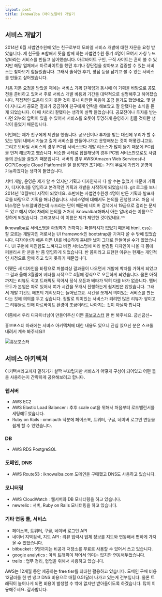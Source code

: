 ```yaml
---
layout: post
title: iknowalba (아이노알바) 개발기
---
```


## 서비스 개발기

2014년 6월 사법연수원에 있는 친구로부터 모바일 서비스 개발에 대한 자문을 요청 받았습니다. 제 친구를 포함해서 뜻을 함께 하는 사법연수원 동기 4명이 모여서 가칭 누드알바라는 서비스를 만들고 싶어했습니다. 아르바이트 구인, 구직 사이트는 흔히 볼 수 있지만 해당 업체에서 아르바이트를 했던 후기나 장단점을 찾아보고 검증할 수 있는 서비스는 찾아보기 힘들었습니다. 그래서 솔직한 후기, 평점 등을 남기고 볼 수 있는 서비스를 만들고 싶어했습니다. 

처음 자문 요청을 받았을 때에는 서비스 기획 단계임과 동시에 이 기획을 바탕으로 공모전을 준비하고 있어서 주로 서비스 개발 비용과 기간을 대략적으로 설명해주고 헤어졌습니다. 직접적인 도움이 되지 못한 것이 못내 미안한 마음이 조금 들기도 했었네요. 몇 달이 지나고서 공모전 결과가 궁금하여 친구에게 연락을 해보았고 잘 안됐다는 소식을 듣게 되었습니다. 이 때 차라리 잘됐다는 생각이 살짝 들었습니다. 공모전이나 투자를 받는다면 외부의 압력이 있을 수 있어서 서비스를 오롯이 투명하게 운영하기 힘들 것이란 생각이 들었기 때문입니다.

이번에는 제가 친구에게 제안을 했습니다. 공모전이나 투자를 받는 대신에 우리가 할 수 있는 범위 내에서 가늘고 길게 서비스를 만들어나가고 운영해보는 것이 어떻겠냐고요. 그리고 모바일 서비스의 경우 PC웹 서비스보다 개발 리소스가 많이 들기 때문에 PC웹을 먼저 해보자고 했습니다. 비슷한 사례로 잡플래닛의 경우 PC웹 서비스만으로도 사람들의 관심을 끌었기 때문입니다. 서버의 경우 AWS(Amazon Web Services)나 GCP(Google Cloud Platform)을 잘 활용하면 초기에는 거의 무료에 가깝게 운영이 가능하겠다는 생각이 들었습니다. 

서버 개발, 운영은 제가 할 수 있지만 기획과 디자인까지 다 할 수는 없었기 때문에 기획자, 디자이너를 영입하고 본격적인 기획과 개발을 시작하게 되었습니다. git 로그를 보니 2014년 10월부터 시작이 되었네요. 초반에는 사법연수원생 4명이 만든 기획과 발표자료를 바탕으로 기획을 해나갔습니다. 서비스명에 대해서도 논의를 진행했고요. 처음 서비스명은 누드알바였는데 누드라는 단어 때문에 네이버 검색에서 19금으로 걸리는 문제도 있고 해서 여러 차례의 논의를 거쳐서 iknowalba(해봐서 아는 알바)라는 이름으로 정하게 되었습니다. 그러고보니 이 이름은 제가 제안한 것이었네요.^^

iknowalba로 서비스명을 확정하기 전까지는 퍼블리셔가 없었기 때문에 html, css는 잘 모르는 개발자인 저로서는 UI framework인 bootstrap을 가져다 쓸 수 밖에 없었습니다. 디자이너가 해온 이쁜 UI를 비슷하게 흉내만 냈지 그대로 만들어낼 수가 없었습니다. UI 구현에 미진함도 느껴지고 바뀐 서비스명에 따라 변경된 디자인이 나올 때 쯤에 퍼블리셔 한 분을 반 쯤 영입하게 되었습니다. 반 쯤이라고 표현한 이유는 현재는 개인적인 사정으로 함께 하고 있지 못하기 때문입니다.

어쨌든 새 디자인을 바탕으로 퍼블리싱 결과물이 나오면서 개발에 박차를 가하게 되었고 그 결과 올해 3월말에 베타를 시작으로 4월에 정식으로 오픈하게 되었습니다. 물론 아직까지는 리뷰도 적고 트래픽도 적어서 정식 오픈과 베타가 딱히 다를 바가 없습니다. 멤버 모두가 본업은 따로 있어서 여가 시간을 쪼개서 진행하는게 쉽지만은 않았습니다. 그래서 개발 기간도 애초의 계획보다는 늘어났고요. 시간을 쪼개서 의미있는 서비스를 만든다는 것에 의의를 두고 싶습니다. 정말로 의미있는 서비스가 되려면 많은 리뷰가 쌓이고 그 리뷰들로 인해 아르바이트 환경이 조금이라도 나아지는 것이 아닐까 합니다.

이쯤에서 우리 디자이너님이 만들어주신 이쁜 [홍보포스터](http://cdn.iknowalba.com/open.html) 한 번 봐주세요. 굽신굽신~

홍보포스터 아래에는 서비스 아키텍처에 대한 내용도 있으니 관심 있으신 분은 스크롤 내려서 계속 봐주세요!!

![홍보포스터](http://cdn.iknowalba.com/intro.jpg)


## 서비스 아키텍쳐

아키텍쳐라고까지 말하기가 살짝 부끄럽지만 서비스가 어떻게 구성이 되어있고 어떤 툴을 사용하는지 간략하게 공유해보려고 합니다.

### 웹서버

* AWS EC2
* AWS Elastic Load Balancer : 추후 scale out을 위해서 처음부터 로드밸런서를 세팅해두었습니다.
* Ruby on Rails : omniauth 덕분에 페이스북, 트위터, 구글, 네이버 로그인 연동을 쉽게 할 수 있었습니다.

### DB

* AWS RDS PostgreSQL

### 도메인, DNS

* AWS Route53 : iknowalba.com 도메인을 구매했고 DNS도 사용하고 있습니다.

### 모니터링

* AWS CloudWatch : 웹서버와 DB 모니터링을 하고 있습니다.
* newrelic : 서버, Ruby on Rails 모니터링을 하고 있습니다.

### 기타 연동 툴, 서비스

* 페이스북, 트위터, 구글, 네이버 로그인 API
* 네이버 지역검색, 지도 API : 리뷰 입력시 업체 정보를 지도와 연동해서 편하게 가져올 수 있었습니다.
* bitbucket : 5명까지는 비공개 저장소를 무료로 사용할 수 있어서 쓰고 있습니다.
* google analytics : 아직 트래픽이 적어서 의미는 없지만 연동해두었습니다.
* trello : 업무 정리, 협업을 위해서 사용하고 있습니다.

AWS는 12개월 동안 제공하는 free tier를 최대한 활용하고 있습니다. 도메인 구매 비용 12달러를 한 번 냈고 DNS 비용으로 매월 0.51달러 나가고 있는게 전부입니다. 물론 트래픽이 늘어나게 되면 비용이 발생할 수 밖에 없지만 받아들이도록 하겠습니다. 많이 이용해주세요. 감사합니다.


